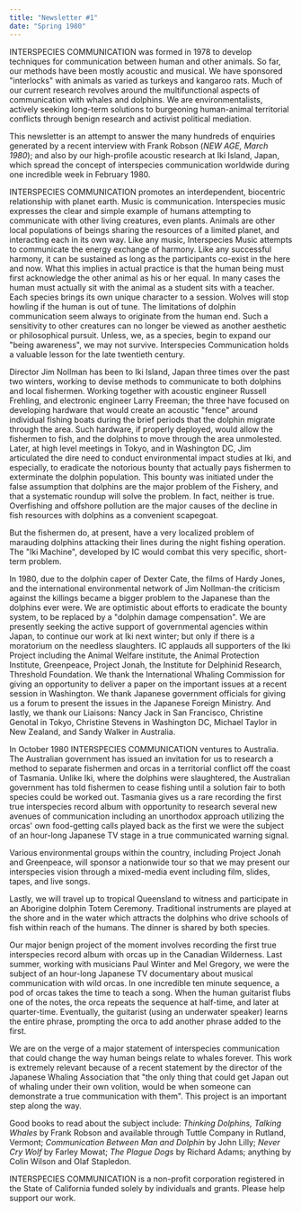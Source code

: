 ```yaml
---
title: "Newsletter #1"
date: "Spring 1980"
---
```


INTERSPECIES COMMUNICATION was formed in 1978 to develop techniques for communication between human and other animals. So far, our methods have been mostly acoustic and musical. We have sponsored "interlocks" with animals as varied as turkeys and kangaroo rats. Much of our current research revolves around the multifunctional aspects of communication with whales and dolphins. We are environmentalists, actively seeking long-term solutions to burgeoning human-animal territorial conflicts through benign research and activist political mediation.

This newsletter is an attempt to answer the many hundreds of enquiries generated by a recent interview with Frank Robson (_NEW AGE, March 1980_); and also by our high-profile acoustic research at Iki Island, Japan, which spread the concept of interspecies communication worldwide during one incredible week in February 1980.

INTERSPECIES COMMUNICATION promotes an interdependent, biocentric relationship with planet earth. Music is communication. Interspecies music expresses the clear and simple example of humans attempting to communicate with other living creatures, even plants. Animals are other local populations of beings sharing the resources of a limited planet, and interacting each in its own way. Like any music, Interspecies Music attempts to communicate the energy exchange of harmony. Like any successful harmony, it can be sustained as long as the participants co-exist in the here and now. What this implies in actual practice is that the human being must first acknowledge the other animal as his or her equal. In many cases the human must actually sit with the animal as a student sits with a teacher. Each species brings its own unique character to a session. Wolves will stop howling if the human is out of tune. The limitations of dolphin communication seem always to originate from the human end. Such a sensitivity to other creatures can no longer be viewed as another aesthetic or philosophical pursuit. Unless, we, as a species, begin to expand our "being awareness", we may not survive. Interspecies Communication holds a valuable lesson for the late twentieth century. 

<!-- <div class="newsletter-image">
<img src="https://res.cloudinary.com/dzxk4xfee/image/upload/v1751992267/IN0000-1_nxosxw.png" alt='Jim Nollman on Japanese Television.'/>
<span class="newsletter-caption">Jim Nollman on Japanese Television.</span>
</div> -->

Director Jim Nollman has been to Iki Island, Japan three times over the past two winters, working to devise methods to communicate to both dolphins and local fishermen. Working together with acoustic engineer Russell Frehling, and electronic engineer Larry Freeman; the three have focused on developing hardware that would create an acoustic "fence" around individual fishing boats during the brief periods that the dolphin migrate through the area. Such hardware, if properly deployed, would allow the fishermen to fish, and the dolphins to move through the area unmolested. Later, at high level meetings in Tokyo, and in Washington DC, Jim articulated the dire need to conduct environmental impact studies at Iki, and especially, to eradicate the notorious bounty that actually pays fishermen to exterminate the dolphin population. This bounty was initiated under the false assumption that dolphins are the major problem of the Fishery, and that a systematic roundup will solve the problem. In fact, neither is true. Overfishing and offshore pollution are the major causes of the decline in fish resources with dolphins as a convenient scapegoat.
 
But the fishermen do, at present, have a very localized problem of marauding dolphins attacking their lines during the night fishing operation. The "Iki Machine", developed by IC would combat this very specific, short-term problem.

In 1980, due to the dolphin caper of Dexter Cate, the films of Hardy Jones, and the international environmental network of Jim Nollman-the criticism against the killings became a bigger problem to the Japanese than the dolphins ever were. We are optimistic about efforts to eradicate the bounty system, to be replaced by a "dolphin damage compensation". We are presently seeking the active support of governmental agencies within Japan, to continue our work at Iki next winter; but only if there is a moratorium on the needless slaughters. 
IC applauds all supporters of the Iki Project including the Animal Welfare institute, the Animal Protection Institute, Greenpeace, Project Jonah, the Institute for Delphinid Research, Threshold Foundation. We thank the International Whaling Commission for giving an opportunity to deliver a paper on the important issues at a recent session in Washington. We thank Japanese government officials for giving us a forum to present the issues in the Japanese Foreign Ministry. And lastly, we thank our Liaisons: Nancy Jack in San Francisco, Christine Genotal in Tokyo, Christine Stevens in Washington DC, Michael Taylor in New Zealand, and Sandy Walker in Australia.

<!-- <div class="newsletter-image">
<img src="https://res.cloudinary.com/dzxk4xfee/image/upload/v1751992269/IN0000-2_m0i5xh.png" alt='The Iki Machine'/>
<span class="newsletter-caption">Russell Frehling testing sounds for "The Iki Machine" from an lki fishing boat.</span>
</div> -->

In October 1980 INTERSPECIES COMMUNICATION ventures to Australia. The Australian government has issued an invitation for us to research a method to separate fishermen and orcas in a territorial conflict off the coast of Tasmania. Unlike Iki, where the dolphins were slaughtered, the Australian government has told fishermen to cease fishing until a solution fair to both species could be worked out. Tasmania gives us a rare recording the first true interspecies record album with opportunity to research several new avenues of communication including an unorthodox approach utilizing the orcas' own food-getting calls played back as the first we were the subject of an hour-long Japanese TV stage in a true communicated warning signal. 

Various environmental groups within the country, including Project Jonah and Greenpeace, will sponsor a nationwide tour so that we may present our interspecies vision through a mixed-media event including film, slides, tapes, and live songs.

Lastly, we will travel up to tropical Queensland to witness and participate in an Aborigine dolphin Totem Ceremony. Traditional instruments are played at the shore and in the water which attracts the dolphins who drive schools of fish within reach of the humans. The dinner is shared by both species.

<!-- <div class="newsletter-image">
<img src="https://res.cloudinary.com/dzxk4xfee/image/upload/v1751992269/IN0000-4_hxcx1z.png" alt="The Whalesinger: A musical instrument used to attract grey whales." />
<span class="newsletter-caption">The Whalesinger: A musical instrument used to attract grey whales.</span>
</div> -->

Our major benign project of the moment involves recording the first true interspecies record album with orcas up in the Canadian Wilderness. Last summer, working with musicians Paul Winter and Mel Gregory, we were the subject of an hour-long Japanese TV documentary about musical communication with wild orcas. In one incredible ten minute sequence, a pod of orcas takes the time to teach a song. When the human guitarist flubs one of the notes, the orca repeats the sequence at half-time, and later at quarter-time. Eventually, the guitarist (using an underwater speaker) learns the entire phrase, prompting the orca to add another phrase added to the first.

We are on the verge of a major statement of interspecies communication that could change the way human beings relate to whales forever. This work is extremely relevant because of a recent statement by the director of the Japanese Whaling Association that "the only thing that could get Japan out of whaling under their own volition, would be when someone can demonstrate a true communication with them". This project is an important step along the way.

Good books to read about the subject include: *Thinking Dolphins, Talking Whales* by Frank Robson and available through Tuttle Company in Rutland, Vermont; *Communication Between Man and Dolphin* by John Lilly; *Never Cry Wolf* by Farley Mowat; *The Plague Dogs* by Richard Adams; anything by Colin Wilson and Olaf Stapledon.

<!-- <div class="newsletter-image">
<img class="drawing" src="https://res.cloudinary.com/dzxk4xfee/image/upload/v1751992264/IN0000-3_bbqntk.png" alt='Drawing by Gaby Jones'/>
<span class="newsletter-caption">by Gaby Jones</span>
</div> -->

INTERSPECIES COMMUNICATION is a non-profit corporation registered in the State of California funded solely by individuals and grants. Please help support our work.